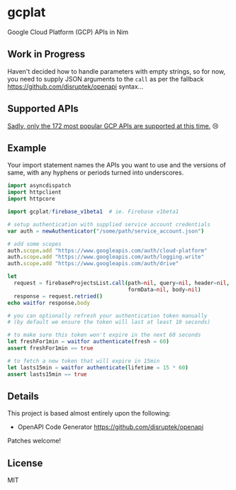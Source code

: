 # gcplat
Google Cloud Platform (GCP) APIs in Nim

## Work in Progress

Haven't decided how to handle parameters with empty strings, so for now, you need to supply JSON arguments to the `call` as per the fallback https://github.com/disruptek/openapi syntax...

## Supported APIs

[Sadly, only the 172 most popular GCP APIs are supported at this time.](https://github.com/disruptek/gcplat/tree/master/src/gcplat) :cry:

## Example

Your import statement names the APIs you want to use and the versions of same,
with any hyphens or periods turned into underscores.

```nim
import asyncdispatch
import httpclient
import httpcore

import gcplat/firebase_v1beta1  # ie. Firebase v1beta1

# setup authentication with supplied service account credentials
var auth = newAuthenticator("/some/path/service_account.json")

# add some scopes
auth.scope.add "https://www.googleapis.com/auth/cloud-platform"
auth.scope.add "https://www.googleapis.com/auth/logging.write"
auth.scope.add "https://www.googleapis.com/auth/drive"

let
  request = firebaseProjectsList.call(path=nil, query=nil, header=nil,
                                      formData=nil, body=nil)
  response = request.retried()
echo waitfor response.body

# you can optionally refresh your authentication token manually
# (by default we ensure the token will last at least 10 seconds)

# to make sure this token won't expire in the next 60 seconds
let freshFor1min = waitfor authenticate(fresh = 60)
assert freshFor1min == true

# to fetch a new token that will expire in 15min
let lasts15min = waitfor authenticate(lifetime = 15 * 60)
assert lasts15min == true
```

## Details

This project is based almost entirely upon the following:

- OpenAPI Code Generator https://github.com/disruptek/openapi

Patches welcome!

## License

MIT
